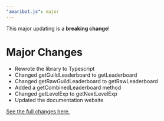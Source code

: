 ```yaml
---
"amaribot.js": major
---
```


This major updating is a **breaking change**!

# Major Changes
- Rewrote the library to Typescript
- Changed getGuildLeaderboard to getLeaderboard
- Changed getRawGuildLeaderboard to getRawLeaderboard
- Added a getCombinedLeaderboard method
- Changed getLevelExp to getNextLevelExp
- Updated the documentation website

[See the full changes here.](https://github.com/amaribot/amaribot.js/pull/15/files)

